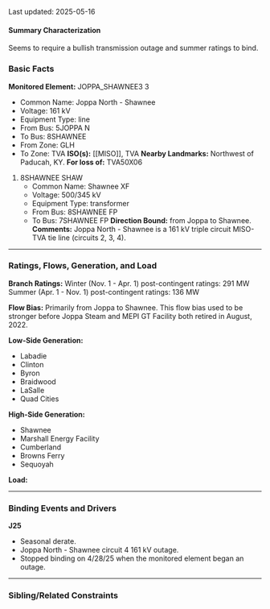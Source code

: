 Last updated: 2025-05-16
#### Summary Characterization
Seems to require a bullish transmission outage and summer ratings to bind.
### Basic Facts
**Monitored Element:** JOPPA_SHAWNEE3 3
- Common Name: Joppa North - Shawnee
- Voltage: 161 kV
- Equipment Type: line
- From Bus: 5JOPPA N
- To Bus: 8SHAWNEE
- From Zone: GLH
- To Zone: TVA
**ISO(s):** [[MISO]], TVA
**Nearby Landmarks:** Northwest of Paducah, KY.
**For loss of:** TVA50X06
1. 8SHAWNEE SHAW
    - Common Name: Shawnee XF
    - Voltage: 500/345 kV
	- Equipment Type: transformer
    - From Bus: 8SHAWNEE FP
    - To Bus: 7SHAWNEE FP
**Direction Bound:** from Joppa to Shawnee.
**Comments:** Joppa North - Shawnee is a 161 kV triple circuit MISO-TVA tie line (circuits 2, 3, 4).

---
### Ratings, Flows, Generation, and Load
**Branch Ratings:**
Winter (Nov. 1 - Apr. 1) post-contingent ratings: 291 MW
Summer (Apr. 1 - Nov. 1) post-contingent ratings: 136 MW

**Flow Bias:**
Primarily from Joppa to Shawnee. This flow bias used to be stronger before Joppa Steam and MEPI GT Facility both retired in August, 2022.

**Low-Side Generation:**
- Labadie
- Clinton
- Byron
- Braidwood
- LaSalle
- Quad Cities

**High-Side Generation:**
- Shawnee
- Marshall Energy Facility
- Cumberland
- Browns Ferry
- Sequoyah

**Load:**

---
### Binding Events and Drivers
**J25**
- Seasonal derate.
- Joppa North - Shawnee circuit 4 161 kV outage.
- Stopped binding on 4/28/25 when the monitored element began an outage.

---
### Sibling/Related Constraints
